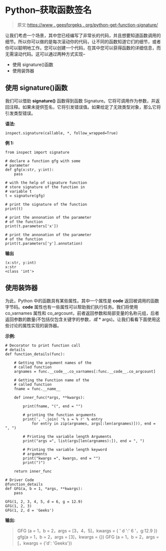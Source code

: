 # Python–获取函数签名

> 原文:[https://www . geesforgeks . org/python-get-function-signature/](https://www.geeksforgeeks.org/python-get-function-signature/)

让我们考虑一个场景，其中您已经编写了非常长的代码，并且想要知道函数调用的细节。所以你可以做的是每次滚动你的代码，让不同的函数知道它们的细节，或者你可以聪明地工作。您可以创建一个代码，在其中您可以获得函数的详细信息，而无需滚动代码。这可以通过两种方式实现–

*   使用 signature()函数
*   使用装饰器

## 使用 signature()函数

我们可以借助 **signature()** 函数得到函数 Signature。它将可调用作为参数，并返回注释。如果未提供签名，它将引发错误值。如果给定了无效类型对象，那么它将引发类型错误。

**语法:**

```
inspect.signature(callable, *, follow_wrapped=True)
```

**例 1:**

```
from inspect import signature

# declare a function gfg with some
# parameter
def gfg(x:str, y:int):
    pass

# with the help of signature function
# store signature of the function in
# variable t
t = signature(gfg)

# print the signature of the function
print(t)

# print the annonation of the parameter
# of the function
print(t.parameters['x'])

# print the annonation of the parameter
# of the function
print(t.parameters['y'].annotation)
```

**输出**

```
(x:str, y:int)
x:str
<class 'int'>
```

## 使用装饰器

为此，Python 中的函数具有某些属性。其中一个属性是 __code__ 返回被调用的函数字节码。__code__ 属性也有一些属性可以帮助我们执行任务。我们将使用 co_varnames 属性和 co_argcount，前者返回参数和局部变量的名称元组，后者返回参数的数量(不包括仅包含关键字的参数，*或* * args)。让我们看看下面使用这些讨论的属性实现的装饰器。

**示例:**

```
# Decorator to print function call 
# details 
def function_details(func): 

    # Getting the argument names of the 
    # called function 
    argnames = func.__code__.co_varnames[:func.__code__.co_argcount] 

    # Getting the Function name of the 
    # called function 
    fname = func.__name__ 

    def inner_func(*args, **kwargs): 

        print(fname, "(", end = "") 

        # printing the function arguments 
        print(', '.join( '% s = % r' % entry 
            for entry in zip(argnames, args[:len(argnames)])), end = ", ") 

        # Printing the variable length Arguments 
        print("args =", list(args[len(argnames):]), end = ", ") 

        # Printing the variable length keyword 
        # arguments 
        print("kwargs =", kwargs, end = "") 
        print(")") 

    return inner_func 

# Driver Code 
@function_details
def GFG(a, b = 1, *args, **kwargs): 
    pass

GFG(1, 2, 3, 4, 5, d = 6, g = 12.9) 
GFG(1, 2, 3) 
GFG(1, 2, d = 'Geeks') 
```

**输出:**

> GFG (a = 1，b = 2，args = [3，4，5]，kwargs = { ' d ':' 6 '，g:12.9 })
> gfg(a = 1，b = 2，args = [3]，kwargs = {})
> GFG (a = 1，b = 2，args = [，kwargs = {'d': 'Geeks'})